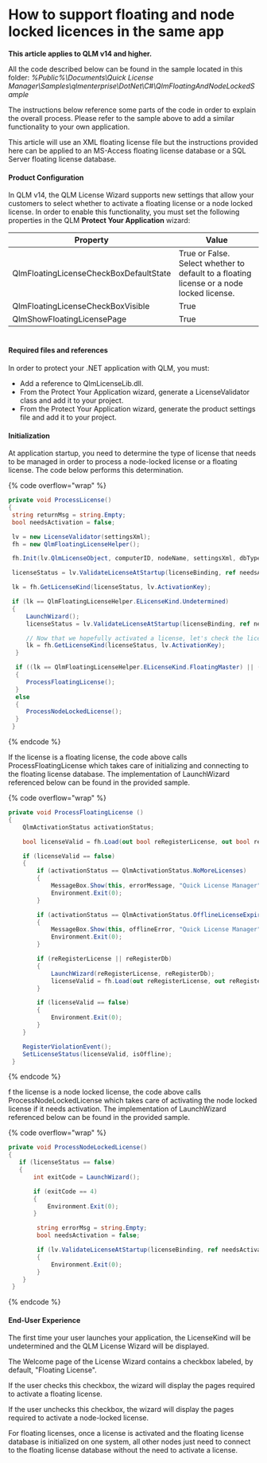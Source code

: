 # How to support floating and node locked licences in the same app

**This article applies to QLM v14 and higher.**

All the code described below can be found in the sample located in this folder: _%Public%\Documents\Quick License Manager\Samples\qlmenterprise\DotNet\C#\QlmFloatingAndNodeLockedSample_

The instructions below reference some parts of the code in order to explain the overall process. Please refer to the sample above to add a similar functionality to your own application.

This article will use an XML floating license file but the instructions provided here can be applied to an MS-Access floating license database or a SQL Server floating license database.

#### Product Configuration

In QLM v14, the QLM License Wizard supports new settings that allow your customers to select whether to activate a floating license or a node locked license. In order to enable this functionality, you must set the following properties in the QLM **Protect Your Application** wizard:

| **Property**                           | **Value**                                                                                |
| -------------------------------------- | ---------------------------------------------------------------------------------------- |
| QlmFloatingLicenseCheckBoxDefaultState | True or False. Select whether to default to a floating license or a node locked license. |
| QlmFloatingLicenseCheckBoxVisible      | True                                                                                     |
| QlmShowFloatingLicensePage             | True                                                                                     |

#### &#x20;

<figure><img src="https://support.soraco.co/attachments/token/kl3aavzKZyDPCiF37xp4QwFpW/?name=inline-270194354.png" alt=""><figcaption></figcaption></figure>

#### Required files and references

In order to protect your .NET application with QLM, you must:

* Add a reference to QlmLicenseLib.dll.
* From the Protect Your Application wizard, generate a LicenseValidator class and add it to your project.
* From the Protect Your Application wizard, generate the product settings file and add it to your project.

#### Initialization

At application startup, you need to determine the type of license that needs to be managed in order to process a node-locked license or a floating license. The code below performs this determination.

{% code overflow="wrap" %}
```csharp
private void ProcessLicense()
{
 string returnMsg = string.Empty;
 bool needsActivation = false;

 lv = new LicenseValidator(settingsXml);
 fh = new QlmFloatingLicenseHelper();

 fh.Init(lv.QlmLicenseObject, computerID, nodeName, settingsXml, dbType, Settings.Default.dbProvider);

 licenseStatus = lv.ValidateLicenseAtStartup(licenseBinding, ref needsActivation, ref returnMsg);

 lk = fh.GetLicenseKind(licenseStatus, lv.ActivationKey);

 if (lk == QlmFloatingLicenseHelper.ELicenseKind.Undetermined)
 {
     LaunchWizard();
     licenseStatus = lv.ValidateLicenseAtStartup(licenseBinding, ref needsActivation, ref returnMsg);

     // Now that we hopefully activated a license, let's check the license kind again
     lk = fh.GetLicenseKind(licenseStatus, lv.ActivationKey);
  }

  if ((lk == QlmFloatingLicenseHelper.ELicenseKind.FloatingMaster) || (lk == QlmFloatingLicenseHelper.ELicenseKind.FloatingNode))
  {
     ProcessFloatingLicense();
  }
  else 
  {
     ProcessNodeLockedLicense();
  }
 }
```
{% endcode %}

If the license is a floating license, the code above calls ProcessFloatingLicense which takes care of initializing and connecting to the floating license database. The implementation of LaunchWizard referenced below can be found in the provided sample.

{% code overflow="wrap" %}
```csharp
private void ProcessFloatingLicense ()
{
    QlmActivationStatus activationStatus;

    bool licenseValid = fh.Load(out bool reRegisterLicense, out bool reRegisterDb, out bool isOffline, out bool wasOffline, out activationStatus, out string errorMessage, out string offlineError);

    if (licenseValid == false) 
    {
        if (activationStatus == QlmActivationStatus.NoMoreLicenses)
        {
            MessageBox.Show(this, errorMessage, "Quick License Manager", MessageBoxButtons.OK, MessageBoxIcon.Error);
            Environment.Exit(0);
        }

        if (activationStatus == QlmActivationStatus.OfflineLicenseExpired)
        {
            MessageBox.Show(this, offlineError, "Quick License Manager", MessageBoxButtons.OK, MessageBoxIcon.Error);
            Environment.Exit(0);
        }

        if (reRegisterLicense || reRegisterDb)
        {
            LaunchWizard(reRegisterLicense, reRegisterDb);
            licenseValid = fh.Load(out reRegisterLicense, out reRegisterDb, out isOffline, out wasOffline, out activationStatus, out errorMessage, out offlineError);
        }

        if (licenseValid == false)
        {
            Environment.Exit(0);
        }
    }

    RegisterViolationEvent();
    SetLicenseStatus(licenseValid, isOffline);
 }
```
{% endcode %}

f the license is a node locked license, the code above calls ProcessNodeLockedLicense which takes care of activating the node locked license if it needs activation. The implementation of LaunchWizard referenced below can be found in the provided sample.

{% code overflow="wrap" %}
```csharp
private void ProcessNodeLockedLicense()
{
   if (licenseStatus == false)
   {
       int exitCode = LaunchWizard();

       if (exitCode == 4)
       {
           Environment.Exit(0);
       }

        string errorMsg = string.Empty;
        bool needsActivation = false;

        if (lv.ValidateLicenseAtStartup(licenseBinding, ref needsActivation, ref errorMsg) == false)
        {
            Environment.Exit(0);
        }
    }
 }

```
{% endcode %}

#### End-User Experience

&#x20;The first time your user launches your application, the LicenseKind will be undetermined and the QLM License Wizard will be displayed.

The Welcome page of the License Wizard contains a checkbox labeled, by default, "Floating License".

If the user checks this checkbox, the wizard will display the pages required to activate a floating license.&#x20;

If the user unchecks this checkbox, the wizard will display the pages required to activate a node-locked license.&#x20;

For floating licenses, once a license is activated and the floating license database is initialized on one system, all other nodes just need to connect to the floating license database without the need to activate a license.
